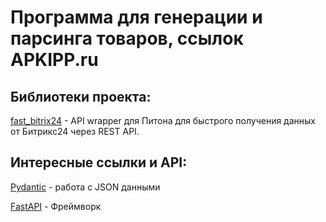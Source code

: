 # Программа для генерации и парсинга товаров, ссылок APKIPP.ru

## Библиотеки проекта:
[fast_bitrix24](https://github.com/leshchenko1979/fast_bitrix24 "fast_bitrix24") - API wrapper для Питона для быстрого получения данных от Битрикс24 через REST API.

## Интересные ссылки и API:
[Pydantic](https://pydantic-docs.helpmanual.io/ "Pydantic") - работа с JSON данными

[FastAPI](https://fastapi.tiangolo.com/ "FastAPI") - Фреймворк

